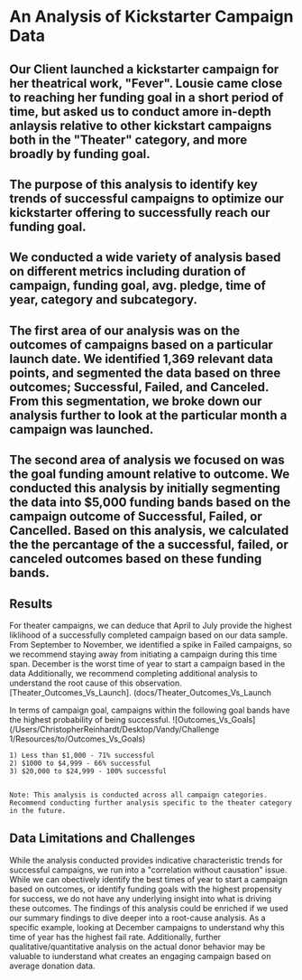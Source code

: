 # An Analysis of Kickstarter Campaign Data

## Our Client launched a kickstarter campaign for her theatrical work, "Fever". Lousie came close to reaching her funding goal in a short period of time, but asked us to conduct  amore in-depth anlaysis relative to other kickstart campaigns both in the "Theater" category, and more broadly by funding goal.

## The purpose of this analysis to identify key trends of successful campaigns to optimize our kickstarter offering to successfully reach our funding goal.

## We conducted a wide variety of analysis based on different metrics including duration of campaign, funding goal, avg. pledge, time of year, category and subcategory. 

## The first area of our analysis was on the outcomes of campaigns based on a particular launch date. We identified 1,369 relevant data points, and segmented the data based on three outcomes; Successful, Failed, and Canceled. From this segmentation, we broke down our analysis further to look at the particular month a campaign was launched.  

## The second area of analysis we focused on was the goal funding amount relative to outcome. We conducted this analysis by initially segmenting the data into $5,000 funding bands based on the campaign outcome of Successful, Failed, or Cancelled. Based on this analysis, we calculated the the percantage of the a successful, failed, or canceled outcomes based on these funding bands.

## Results

For theater campaigns, we can deduce that April to July provide the highest liklihood of a successfully completed campaign based on our data sample. From September to November, we identified a spike in Failed campaigns, so we recommend staying away from initiating a campaign during this time span. December is the worst time of year to start a campaign based in the data Additionally, we recommend completing additional analysis to understand the root cause of this observation. [Theater_Outcomes_Vs_Launch]. (docs/Theater_Outcomes_Vs_Launch

In terms of campaign goal, campaigns within the following goal bands have the highest probability of being successful. ![Outcomes_Vs_Goals](/Users/ChristopherReinhardt/Desktop/Vandy/Challenge 1/Resources/to/Outcomes_Vs_Goals)
    
    1) Less than $1,000 - 71% successful
    2) $1000 to $4,999 - 66% successful
    3) $20,000 to $24,999 - 100% successful


    Note: This analysis is conducted across all campaign categories. Recommend conducting further analysis specific to the theater category in the future.

## Data Limitations and Challenges

While the analysis conducted provides indicative characteristic trends for successful campaigns, we run into a "correlation without causation" issue. While we can obectively identify the best times of year to start a campaign based on outcomes, or identify funding goals with the highest propensity for success, we do not have any underlying insight into what is driving these outcomes. The findings of this analysis could be enriched if we used our summary findings to dive deeper into a root-cause analysis. As a specific example, looking at December campaigns to understand why this time of year has the highest fail rate. Additionally, further qualitative/quantitative analysis on the actual donor behavior may be valuable to iunderstand what creates an engaging campaign based on average donation data.
